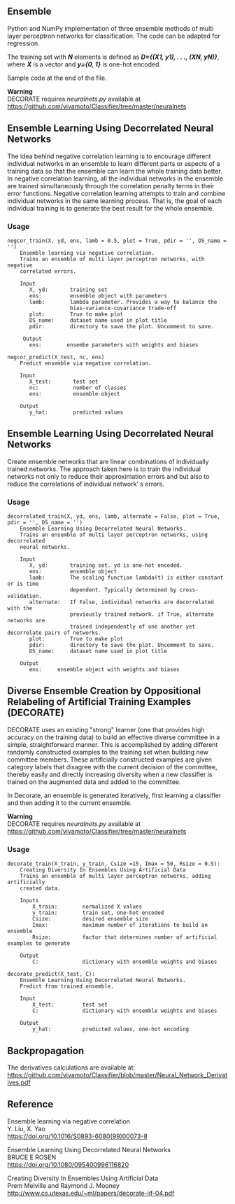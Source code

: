 ## Ensemble
Python and NumPy implementation of three ensemble methods of multi layer perceptron networks for classification. The code can be adapted for regression.

The training set with ***N*** elements is defined as ***D={(X1, y1), . . ., (XN, yN)}***, where ***X*** is a vector and ***y={0, 1}*** is one-hot encoded.

Sample code at the end of the file.

**Warning**  
DECORATE requires *neuralnets.py* available at https://github.com/vivamoto/Classifier/tree/master/neuralnets

## Ensemble Learning Using Decorrelated Neural Networks  
The idea behind negative correlation learning is to encourage different individual networks in an ensemble to learn different parts or aspects of a training data so that the ensemble can learn the whole training data better. In negative correlation learning, all the individual networks in the ensemble are trained simultaneously through the correlation penalty terms in their error functions. Negative correlation learning attempts to train and combine individual networks in the same learning process. That is, the goal of each individual training is to generate the best result for the whole ensemble. 

### Usage
```
negcor_train(X, yd, ens, lamb = 0.5, plot = True, pdir = '', DS_name = '')
    Ensemble learning via negative correlation.
    Trains an ensemble of multi layer perceptron networks, with negative
    correlated errors.

    Input
       X, yd:       training set
       ens:         ensemble object with parameters
       lamb:        lambda parameter. Provides a way to balance the
                    bias-variance-covariance trade-off
       plot:        True to make plot
       DS_name:     dataset name used in plot title
       pdir:        directory to save the plot. Uncomment to save.

     Output
       ens:        ensembe parameters with weights and biases

negcor_predict(X_test, nc, ens)
    Predict ensemble via negative correlation.
     
    Input
       X_test:       test set
       nc:           number of classes
       ens:          ensemble object
    
    Output
       y_hat:        predicted values
```
## Ensemble Learning Using Decorrelated Neural Networks  
Create ensemble networks that are linear combinations of individually trained networks. The approach taken here is to train the individual networks not only to reduce their approximation errors and but also to reduce the correlations of individual network’ s errors.
### Usage
```
decorrelated_train(X, yd, ens, lamb, alternate = False, plot = True, pdir = '', DS_name = '')
    Ensemble Learning Using Decorrelated Neural Networks.
    Trains an ensemble of multi layer perceptron networks, using decorrelated
    neural networks.
    
    Input
       X, yd:       training set. yd is one-hot encoded.
       ens:         ensemble object
       lamb:        The scaling function lambda(t) is either constant or is time
                    dependent. Typically determined by cross-validation.
       alternate:   If False, individual networks are decorrelated with the
                    previously trained network. if True, alternate networks are
                    trained independently of one another yet decorrelate pairs of networks.
       plot:        True to make plot
       pdir:        directory to save the plot. Uncomment to save.
       DS_name:     dataset name used in plot title

    Output
       ens:     ensemble object with weights and biases
```

## Diverse Ensemble Creation by Oppositional Relabeling of Artiflcial Training Examples (DECORATE)
DECORATE uses an existing "strong" learner (one that provides high accuracy on the training data) to build an effective diverse committee in a simple, straightforward manner. This is accomplished by adding different randomly constructed examples to the training set when building new committee members. These artiflcially constructed examples are given category labels that disagree with the current decision of the committee, thereby easily and directly increasing diversity when a new classifler is trained on the augmented data and added to the committee.

In Decorate, an ensemble is generated iteratively, flrst learning a classifler and then adding it to the current ensemble. 

**Warning**  
DECORATE requires *neuralnets.py* available at https://github.com/vivamoto/Classifier/tree/master/neuralnets

### Usage
```
decorate_train(X_train, y_train, Csize =15, Imax = 50, Rsize = 0.5):
    Creating Diversity In Ensembles Using Artificial Data
    Trains an ensemble of multi layer perceptron networks, adding artificially
    created data.

    Inputs
        X_train:        normalized X values
        y_train:        train set, one-hot encoded
        Csize:          desired ensemble size
        Imax:           maximum number of iterations to build an ensemble
        Rsize:          factor that determines number of artificial examples to generate

    Output
        C:              dictionary with ensemble weights and biases

decorate_predict(X_test, C):
    Ensemble Learning Using Decorrelated Neural Networks.
    Predict from trained ensemble.
    
    Input
        X_test:         test set
        C:              dictionary with ensemble weights and biases
    
    Output
        y_hat:          predicted values, one-hot encoding        
```

## Backpropagation
The derivatives calculations are available at:  
https://github.com/vivamoto/Classifier/blob/master/Neural_Network_Derivatives.pdf
## Reference
Ensemble learning via negative correlation  
Y. Liu, X. Yao  
https://doi.org/10.1016/S0893-6080(99)00073-8

Ensemble Learning Using Decorrelated Neural Networks  
BRUCE E ROSEN  
https://doi.org/10.1080/095400996116820

Creating Diversity In Ensembles Using Artificial Data  
Prem Melville and Raymond J. Mooney  
http://www.cs.utexas.edu/~ml/papers/decorate-jif-04.pdf
